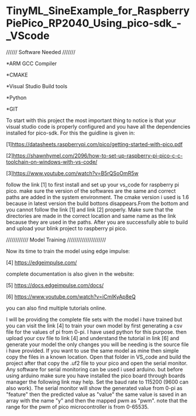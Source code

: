 # TinyML_SineExample_for_RaspberryPiePico_RP2040_Using_pico-sdk_-_VScode

////// Software Needed ///////  

*ARM GCC Compiler

*CMAKE

*Visual Studio Build tools

*Python

*GIT

To start with this project the most important thing to notice is that your visual studio code is properly configured and you have all the 
dependencies installed for pico-sdk. For this the guidline is given in:

[1]https://datasheets.raspberrypi.com/pico/getting-started-with-pico.pdf

[2]https://shawnhymel.com/2096/how-to-set-up-raspberry-pi-pico-c-c-toolchain-on-windows-with-vs-code/

[3]https://www.youtube.com/watch?v=B5rQSoOmR5w

follow the link [1] to first install and set up your vs_code for raspberry pi pico. make sure the version of the softwares are the same and correct paths are added in the system environment. The cmake version i used is 1.6 because in latest version the build bottons disappears.From the bottom and you cannot follow the link [1] and link [2] properly. Make sure that the directories are made in the correct location and same name as the link because they are used in the paths. 
After you are successfully able to build and upload your blink project to raspberry pi pico.

//////////// Model Training /////////////////////

Now its time to train the model using edge impulse:

[4] https://edgeimpulse.com/

complete documentation is also given in the website:

[5] https://docs.edgeimpulse.com/docs/

[6] https://www.youtube.com/watch?v=iCmlKyAp8eQ

you can also find multiple tutorials online. 

I will be providing the complete file sets with the model i have trained but you can visit the link [4] to train your own model by first  generating a csv file for the values of pi from 0-pi. I have used python for this purpose. then upload your csv file to link [4] and understand the tutorial in link [6] and generate your model the only changes you will be needing is the source file i have provided. If you want to use the same model as mine then simple copy the files in a known location. Open that folder in VS_code and build the project after that copy the .uf2 file to your pico and open the serial monitor. Any software for serial monitoring can be used i used arduino. but before using arduino make sure you have installed the pico board through boards manager the following link may help. Set the baud rate to 115200 (9600 can also work). The serial monitor will show the generated value from 0-pi as "feature" then the predicted value as "value" the same value is saved in an array with the name "y" and then the mapped pwm as "pwm". note that the range for the pwm of pico microcontroller is from 0-65535.
